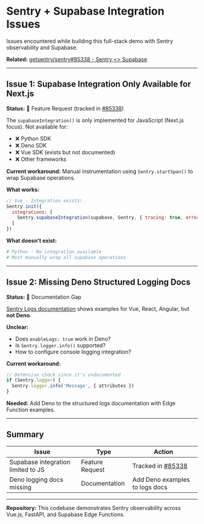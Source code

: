 # Sentry + Supabase Integration Issues

Issues encountered while building this full-stack demo with Sentry observability and Supabase.

**Related:** [getsentry/sentry#85338 - Sentry <> Supabase](https://github.com/getsentry/sentry/issues/85338)

---

## Issue 1: Supabase Integration Only Available for Next.js

**Status:** 🎯 Feature Request (tracked in [#85338](https://github.com/getsentry/sentry/issues/85338))

The `supabaseIntegration()` is only implemented for JavaScript (Next.js focus). Not available for:
- ❌ Python SDK
- ❌ Deno SDK  
- ❌ Vue SDK (exists but not documented)
- ❌ Other frameworks

**Current workaround:** Manual instrumentation using `Sentry.startSpan()` to wrap Supabase operations.

**What works:**
```javascript
// Vue - Integration exists!
Sentry.init({
  integrations: [
    Sentry.supabaseIntegration(supabase, Sentry, { tracing: true, errors: true })
  ]
})
```

**What doesn't exist:**
```python
# Python - No integration available
# Must manually wrap all supabase operations
```

---

## Issue 2: Missing Deno Structured Logging Docs

**Status:** 📝 Documentation Gap

[Sentry Logs documentation](https://docs.sentry.io/platforms/javascript/guides/vue/logs/) shows examples for Vue, React, Angular, but **not Deno**.

**Unclear:**
- Does `enableLogs: true` work in Deno?
- Is `Sentry.logger.info()` supported?
- How to configure console logging integration?

**Current workaround:**
```typescript
// Defensive check since it's undocumented
if (Sentry.logger) {
  Sentry.logger.info('Message', { attributes })
}
```

**Needed:** Add Deno to the structured logs documentation with Edge Function examples.

---

## Summary

| Issue | Type | Action |
|-------|------|--------|
| Supabase integration limited to JS | Feature Request | Tracked in [#85338](https://github.com/getsentry/sentry/issues/85338) |
| Deno logging docs missing | Documentation | Add Deno examples to logs docs |

---

**Repository:** This codebase demonstrates Sentry observability across Vue.js, FastAPI, and Supabase Edge Functions.
